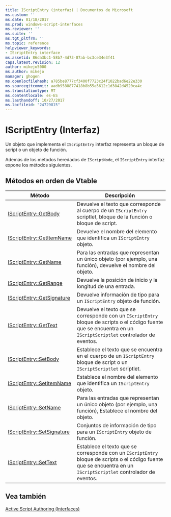 ```yaml
---
title: IScriptEntry (interfaz) | Documentos de Microsoft
ms.custom: ''
ms.date: 01/18/2017
ms.prod: windows-script-interfaces
ms.reviewer: ''
ms.suite: ''
ms.tgt_pltfrm: ''
ms.topic: reference
helpviewer_keywords:
- IScriptEntry interface
ms.assetid: 86da3bc1-58b7-4d73-87ab-bc3ce34e3f41
caps.latest.revision: 12
author: mikejo5000
ms.author: mikejo
manager: ghogen
ms.openlocfilehash: a785be8777cf3400f7723c24f1022bad6e22e330
ms.sourcegitcommit: aadb9588877418b8b55a5612c1d3842d4520ca4c
ms.translationtype: MT
ms.contentlocale: es-ES
ms.lasthandoff: 10/27/2017
ms.locfileid: "24729815"
---
```

# <a name="iscriptentry-interface"></a>IScriptEntry (Interfaz)
Un objeto que implementa el `IScriptEntry` interfaz representa un bloque de script o un objeto de función.  
  
 Además de los métodos heredados de `IScriptNode`, el `IScriptEntry` interfaz expone los métodos siguientes.  
  
## <a name="methods-in-vtable-order"></a>Métodos en orden de Vtable  
  
|Método|Descripción|  
|------------|-----------------|  
|[IScriptEntry::GetBody](../../winscript/reference/iscriptentry-getbody.md)|Devuelve el texto que corresponde al cuerpo de un `IScriptEntry` scriptlet, bloque de la función o bloque de script.|  
|[IScriptEntry::GetItemName](../../winscript/reference/iscriptentry-getitemname.md)|Devuelve el nombre del elemento que identifica un `IScriptEntry` objeto.|  
|[IScriptEntry::GetName](../../winscript/reference/iscriptentry-getname.md)|Para las entradas que representan un único objeto (por ejemplo, una función), devuelve el nombre del objeto.|  
|[IScriptEntry::GetRange](../../winscript/reference/iscriptentry-getrange.md)|Devuelve la posición de inicio y la longitud de una entrada.|  
|[IScriptEntry::GetSignature](../../winscript/reference/iscriptentry-getsignature.md)|Devuelve información de tipo para un `IScriptEntry` objeto de función.|  
|[IScriptEntry::GetText](../../winscript/reference/iscriptentry-gettext.md)|Devuelve el texto que se corresponde con un `IScriptEntry` bloque de scripts o el código fuente que se encuentra en un `IScriptScriptlet` controlador de eventos.|  
|[IScriptEntry::SetBody](../../winscript/reference/iscriptentry-setbody.md)|Establece el texto que se encuentra en el cuerpo de un `IScriptEntry` bloque de script o un `IScriptScriptlet` scriptlet.|  
|[IScriptEntry::SetItemName](../../winscript/reference/iscriptentry-setitemname.md)|Establece el nombre del elemento que identifica un `IScriptEntry` objeto.|  
|[IScriptEntry::SetName](../../winscript/reference/iscriptentry-setname.md)|Para las entradas que representan un único objeto (por ejemplo, una función), Establece el nombre del objeto.|  
|[IScriptEntry::SetSignature](../../winscript/reference/iscriptentry-setsignature.md)|Conjuntos de información de tipo para un `IScriptEntry` objeto de función.|  
|[IScriptEntry::SetText](../../winscript/reference/iscriptentry-settext.md)|Establece el texto que se corresponde con un `IScriptEntry` bloque de scripts o el código fuente que se encuentra en un `IScriptScriptlet` controlador de eventos.|  
  
## <a name="see-also"></a>Vea también  
 [Active Script Authoring (Interfaces)](../../winscript/reference/active-script-authoring-interfaces.md)